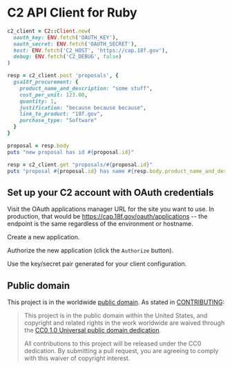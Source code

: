 # C2 API Client for Ruby

```ruby
c2_client = C2::Client.new(
  oauth_key: ENV.fetch('OAUTH_KEY'),
  oauth_secret: ENV.fetch('OAUTH_SECRET'),
  host: ENV.fetch('C2_HOST', 'https://cap.18f.gov'),
  debug: ENV.fetch('C2_DEBUG', false)
)

resp = c2_client.post 'proposals', {
  gsa18f_procurement: {
    product_name_and_description: "some stuff",
    cost_per_unit: 123.00,
    quantity: 1,
    justification: "because because because",
    link_to_product: "18f.gov",
    purchase_type: "Software"
  }
}

proposal = resp.body
puts "new proposal has id #{proposal.id}"

resp = c2_client.get "proposals/#{proposal.id}"
puts "proposal #{proposal.id} has name #{resp.body.product_name_and_description}"
```

## Set up your C2 account with OAuth credentials

Visit the OAuth applications manager URL for the site you want to use. In production,
that would be https://cap.18f.gov/oauth/applications -- the endpoint is the same
regardless of the environment or hostname.

Create a new application.

Authorize the new application (click the `Authorize` button).

Use the key/secret pair generated for your client configuration. 

## Public domain

This project is in the worldwide [public domain](LICENSE.md). As stated in [CONTRIBUTING](CONTRIBUTING.md):

> This project is in the public domain within the United States, and copyright and related rights in the work worldwide are waived through the [CC0 1.0 Universal public domain dedication](https://creativecommons.org/publicdomain/zero/1.0/).
>
> All contributions to this project will be released under the CC0
> dedication. By submitting a pull request, you are agreeing to comply
> with this waiver of copyright interest.
